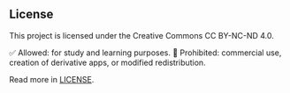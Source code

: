 ## License

This project is licensed under the Creative Commons CC BY-NC-ND 4.0.

✅ Allowed: for study and learning purposes.
🚫 Prohibited: commercial use, creation of derivative apps, or modified redistribution.

Read more in [LICENSE](./LICENSE).

